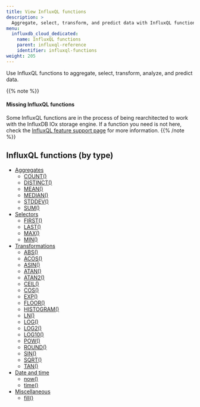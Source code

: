```yaml
---
title: View InfluxQL functions
description: >
  Aggregate, select, transform, and predict data with InfluxQL functions.
menu:
  influxdb_cloud_dedicated:
    name: InfluxQL functions
    parent: influxql-reference
    identifier: influxql-functions
weight: 205
---
```


Use InfluxQL functions to aggregate, select, transform, analyze, and predict data.

{{% note %}}
#### Missing InfluxQL functions

Some InfluxQL functions are in the process of being rearchitected to work with
the InfluxDB IOx storage engine. If a function you need is not here, check the
[InfluxQL feature support page](/influxdb/cloud-dedicated/reference/influxql/feature-support/#function-support)
for more information.
{{% /note %}}

## InfluxQL functions (by type)

- [Aggregates](aggregates/)
  - [COUNT()](aggregates/#count)
  - [DISTINCT()](aggregates/#distinct)
  - [MEAN()](aggregates/#mean)
  - [MEDIAN()](aggregates/#median)
  - [STDDEV()](aggregates/#stddev)
  - [SUM()](aggregates/#sum)
  <!-- - [INTEGRAL()](aggregates/#integral) -->
  <!-- - [MODE()](aggregates/#mode) -->
  <!-- - [SPREAD()](aggregates/#spread) -->
- [Selectors](selectors/)
  - [FIRST()](selectors/#first)
  - [LAST()](selectors/#last)
  - [MAX()](selectors/#max)
  - [MIN()](selectors/#min)
  <!-- - [BOTTOM()](selectors/#bottom) -->
  <!-- - [PERCENTILE()](selectors/#percentile) -->
  <!-- - [SAMPLE()](selectors/#sample) -->
  <!-- - [TOP()](selectors/#top) -->
- [Transformations](transformations/)
  - [ABS()](transformations/#abs)
  - [ACOS()](transformations/#acos)
  - [ASIN()](transformations/#asin)
  - [ATAN()](transformations/#atan)
  - [ATAN2()](transformations/#atan2)
  - [CEIL()](transformations/#ceil)
  - [COS()](transformations/#cos)
  - [EXP()](transformations/#exp)
  - [FLOOR()](transformations/#floor)
  - [HISTOGRAM()](transformations/#histogram)
  - [LN()](transformations/#ln)
  - [LOG()](transformations/#log)
  - [LOG2()](transformations/#log2)
  - [LOG10()](transformations/#log10)
  - [POW()](transformations/#pow)
  - [ROUND()](transformations/#round)
  - [SIN()](transformations/#sin)
  - [SQRT()](transformations/#sqrt)
  - [TAN()](transformations/#tan)
  <!-- - [CUMULATIVE_SUM()](transformations/#cumulative_sum) -->
  <!-- - [DERIVATIVE()](transformations/#derivative) -->
  <!-- - [DIFFERENCE()](transformations/#difference) -->
  <!-- - [ELAPSED()](transformations/#elapsed) -->
  <!-- - [MOVING_AVERAGE()](transformations/#moving_average) -->
  <!-- - [NON_NEGATIVE_DERIVATIVE()](transformations/#non_negative_derivative) -->
  <!-- - [NON_NEGATIVE_DIFFERENCE()](transformations/#non_negative_difference) -->
- [Date and time](date-time/)
  - [now()](date-time/#now)
  - [time()](date-time/#time)
- [Miscellaneous](misc/)
  - [fill()](misc/#fill)
<!-- - [Technical analysis](technical-analysis/) -->
  <!-- - (Predictive analysis) [HOLT_WINTERS()](technical-analysis/#holt_winters) -->
  <!-- - [CHANDE_MOMENTUM_OSCILLATOR()](technical-analysis/#chande_momentum_oscillator) -->
  <!-- - [DOUBLE_EXPONENTIAL_MOVING_AVERAGE()](technical-analysis/#double_exponential_moving_average) -->
  <!-- - [EXPONENTIAL_MOVING_AVERAGE()](technical-analysis/#exponential_moving_average) -->
  <!-- - [KAUFMANS_EFFICIENCY_RATIO()](technical-analysis/#kaufmans_adaptive_moving_average) -->
  <!-- - [KAUFMANS_ADAPTIVE_MOVING_AVERAGE()](technical-analysis/#kaufmans_adaptive_moving_average) -->
  <!-- - [RELATIVE_STRENGTH_INDEX()](technical-analysis/#relative_strength_index) -->
  <!-- - [TRIPLE_EXPONENTIAL_MOVING_AVERAGE()](technical-analysis/#triple_exponential_moving_average) -->
  <!-- - [TRIPLE_EXPONENTIAL_DERIVATIVE()](technical-analysis/#triple_exponential_derivative) -->

